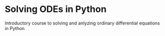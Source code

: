 # Solving ODEs in Python
Introductory course to solving and anlyzing ordinary differential equations in Python
